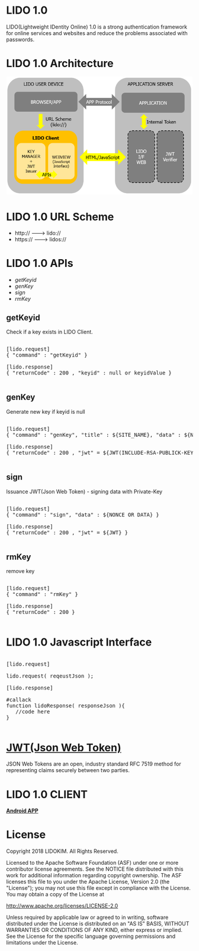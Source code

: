 # LIDO 1.0 
LIDO(Lightweight IDentity Online) 1.0 is a strong authentication framework for online services and websites and reduce the problems associated with passwords.

# LIDO 1.0 Architecture
![LIDO 1.0 Architecture](LIDO_10_Architecture.png)

# LIDO 1.0 URL Scheme
* http:// ---> lido://
* https:// ---> lidos://

# LIDO 1.0 APIs
* *getKeyid*
* *genKey*
* *sign*
* *rmKey*

## getKeyid
Check if a key exists in LIDO Client.

<pre>

[lido.request]
{ "command" : "getKeyid" }

[lido.response]
{ "returnCode" : 200 , "keyid" : null or keyidValue }

</pre>

## genKey
Generate new key if keyid is null

<pre>

[lido.request]
{ "command" : "genKey", "title" : ${SITE_NAME}, "data" : ${NONCE OR DATA} }

[lido.response]
{ "returnCode" : 200 , "jwt" = ${JWT(INCLUDE-RSA-PUBLICK-KEY)} }

</pre>

## sign
Issuance JWT(Json Web Token) - signing data with Private-Key

<pre>

[lido.request]
{ "command" : "sign", "data" : ${NONCE OR DATA} }

[lido.response]
{ "returnCode" : 200 , "jwt" = ${JWT} }

</pre>

## rmKey
remove key

<pre>

[lido.request]
{ "command" : "rmKey" }

[lido.response]
{ "returnCode" : 200 }

</pre>

# LIDO 1.0 Javascript Interface

<pre>

[lido.request]

lido.request( reqeustJson );

[lido.response]

#callack
function lidoResponse( responseJson ){
   //code here
}

</pre>

# [JWT(Json Web Token)](https://jwt.io)
JSON Web Tokens are an open, industry standard RFC 7519 method for representing claims securely between two parties.


# LIDO 1.0 CLIENT
[**Android APP**](https://play.google.com/store/apps/details?id=lido.client)

# License
Copyright 2018 LIDOKIM. All Rights Reserved.

Licensed to the Apache Software Foundation (ASF) under one or more contributor license agreements. See the NOTICE file distributed with this work for additional information regarding copyright ownership. The ASF licenses this file to you under the Apache License, Version 2.0 (the "License"); you may not use this file except in compliance with the License. You may obtain a copy of the License at

http://www.apache.org/licenses/LICENSE-2.0

Unless required by applicable law or agreed to in writing, software distributed under the License is distributed on an "AS IS" BASIS, WITHOUT WARRANTIES OR CONDITIONS OF ANY KIND, either express or implied. See the License for the specific language governing permissions and limitations under the License.

